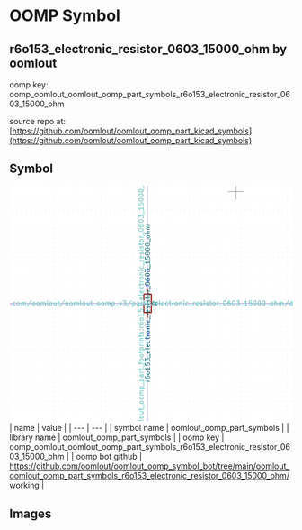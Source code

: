 # OOMP Symbol  
## r6o153_electronic_resistor_0603_15000_ohm  by oomlout  
  
oomp key: oomp_oomlout_oomlout_oomp_part_symbols_r6o153_electronic_resistor_0603_15000_ohm  
  
source repo at: [https://github.com/oomlout/oomlout_oomp_part_kicad_symbols](https://github.com/oomlout/oomlout_oomp_part_kicad_symbols)  
## Symbol  
  
[![working.png](working_600.png)](working.png)  
| name | value | 
| --- | --- | 
| symbol name | oomlout_oomp_part_symbols | 
| library name | oomlout_oomp_part_symbols | 
| oomp key | oomp_oomlout_oomlout_oomp_part_symbols_r6o153_electronic_resistor_0603_15000_ohm | 
| oomp bot github | https://github.com/oomlout/oomlout_oomp_symbol_bot/tree/main/oomlout_oomlout_oomp_part_symbols_r6o153_electronic_resistor_0603_15000_ohm/working | 
## Images  
